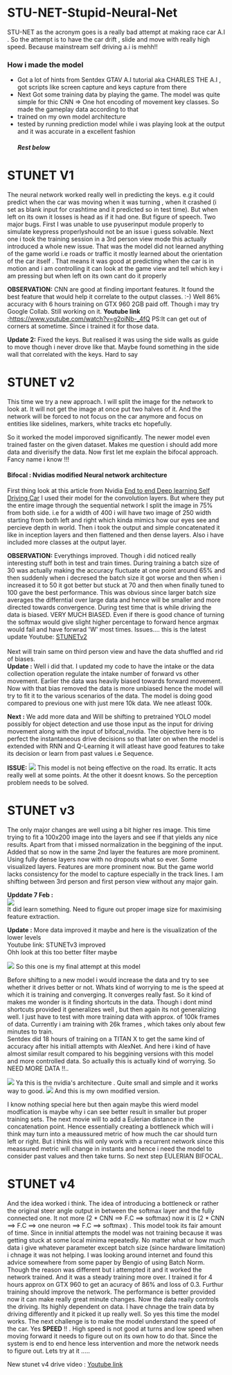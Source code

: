 # STU-NET-Stupid-Neural-Net
STU-NET as the acronym goes is a really bad attempt at making race car A.I . So the attempt is to have the car drift , slide and move with really high speed. Because mainstream self driving a.i is mehh!! 

<h3>
  How i made the model
</h3>
<p>
  <ul>
    <li> Got a lot of hints from Sentdex GTAV A.I tutorial aka CHARLES THE A.I , got scripts like screen capture and keys capture from there</li>
    <li>Next Got some training data by playing the game. The model was quite simple for thic CNN => One hot encoding of movement key classes. So made the gameplay data according to that</li>
    <li>trained on my own model architecture</li>
    <li>tested by running prediction model while i was playing look at the output and it was accurate in a excellent fashion</li>
    <h5>Rest below</h5>
  </ul>
</p>

# STUNET V1
The neural network worked really well in predicting the keys. e.g it could predict when the car was moving when it was turning , when it crashed (i set as blank input for crashtime and it predicted so in test time). But when left on its own it losses is head as if it had one. But figure of speech. Two major bugs. First I was unable to use pyuserinput module properly to simulate keypress properlyshould not be an issue i guess solvable. Next one i took the training session in a 3rd person view mode this actually introduced a whole new issue. That was the model did not learned anything of the game world i.e roads or traffic it mostly learned about the orientation of the car itself . That means it was good at predicting when the car is in motion and i am controlling it can look at the game view and tell which key i am pressing but when left on its own cant do it properly

<b>OBSERVATION:</b> CNN are good at finding important features. It found the best feature that would help it correlate to the output classes. :-) Well 86% accuracy with 6 hours training on GTX 960 2GB paid off. Though i may try Google Collab. Still working on it.
<b>Youtube link :</b><a href="https://www.youtube.com/watch?v=g2oiNb-_4fQ">https://www.youtube.com/watch?v=g2oiNb-_4fQ</a>
PS:It can get out of corners at sometime. Since i trained it for those data.

<b>Update 2:</b> Fixed the keys. But realised it was using the side walls as guide to move though i never drove like that. Maybe found something in the side wall that correlated with the keys. Hard to say

# STUNET v2
This time we try a new approach. I will split the image for the network to look at. It will not get the image at once put two halves of it. And the network will be forced to not focus on the car anymore and focus on entities like sidelines, markers, white tracks etc hopefully. 

So it worked the model imporoved significantly. The newer model even trained faster on the given dataset. Makes me question i should add more data and diverisify the data. Now first let me explain the bifocal approach. Fancy name i know !!!

<h4>Bifocal : Nvidias modified Neural network architecture</h4>
First thing look at this article from Nvidia <a href="https://devblogs.nvidia.com/deep-learning-self-driving-cars/">End to end Deep learning Self Driving Car</a> I used their model for the convolution layers. But where they put the entire image through the sequential network I split the image in 75% from both side. i.e for a width of 400 i will have two image of 250 width starting from both left and right which kinda mimics how our eyes see and percieve depth in world. Then i took the output and simple concatenated it like in inception layers and then flattened and then dense layers. Also i have included more classes at the output layer.

<b>OBSERVATION:</b> Everythings improved. Though i did noticed really interesting stuff both in test and train times. During training a batch size of 30 was actually making the accuracy fluctuate at one point around 65% and then suddenly when i decresed the batch size it got worse and then when i increased it to 50 it got better but stuck at 70 and then when finally tuned to 100 gave the best performance. This was obvious since larger batch size averages the differntial over large data and hence will be smaller and more directed towards convergence. During test time that is while driving the data is biased. VERY MUCH BIASED. Even if there is good chance of turning the softmax would give slight higher percentage to forward hence argmax would fail and have forwrad 'W' most times. Issues....
this is the latest update Youtube: <a href="https://youtu.be/WtuLxI6jLPk">STUNETv2</a><br>
<br>
Next will train same on third person view and have the data shuffled and rid of biases.  
<b>Update :</b> Well i did that. I updated my code to have the intake or the data collection operation regulate the intake number of forward vs other movement. Earlier the data was heavily biased towards forward movement. Now with that bias removed the data is more unbiased hence the model will try to fit it to the various scenarios of the data. The model is doing good compared to previous one with just mere 10k data. We nee atleast 100k.  

<b>Next :</b> We add more data and Will be shifting to pretrained YOLO model possibly for object detection and use those input as the input for driving movement along with the input of bifocal_nvidia. The objective here is to perfect the instantaneous drive decisions so that later on when the model is extended with RNN and Q-Learning it will atleast have good features to take its decision or learn from past values i.e Sequence. 

<b>ISSUE:</b> 
<img src="https://i.imgur.com/3QpGfya.png" />
This model is not being effective on the road. Its erratic. It acts really well at some points. At the other it doesnt knows. So the perception problem needs to be solved.  

# STUNET v3  
The only major changes are well using a bit higher res image. This time trying to fit a 100x200 image into the layers and see if that yields any nice results. Apart from that i missed normalization in the beggining of the input. Added that so now in the same 2nd layer the features are more prominent. Using fully dense layers now with no dropouts what so ever. Some visualized layers. Features are more prominent now. But the game world lacks consistency for the model to capture especially in the track lines. I am shifting between 3rd person and first person view without any major gain. 

<b>Upddate 7 Feb :</b>  
<img src="https://i.imgur.com/AnW27Zj.png"/>  
  It did learn something. Need to figure out proper image size for maximising feature extraction.

<b>Update :</b> More data improved it maybe and here is the visualization of the lower levels  
Youtube link: <a src="https://www.youtube.com/watch?v=a7gLpCjQMUk">STUNETv3 improved</a>  
Ohh look at this too better filter maybe  

<img src="https://i.imgur.com/z76WP21.png" />  
  So this one is my final attempt at this model  

Before shifting to a new model i would increase the data and try to see whether it drives better or not. Whats kind of worrying to me is the speed at which it is training and converging. It converges really fast. So it kind of makes me wonder is it finding shortcuts in the data. Though i dont mind shortcuts provided it generalizes well , but then again its not generalizing well. I just have to test with more training data with approx. of 100k frames of data. Currently i am training with 26k frames , which takes only about few minutes to train.  
Sentdex did 18 hours of training on a TITAN X to get the same kind of accuracy after his initiall attempts with AlexNet. And here i kind of have almost similar result compared to his beggining versions with this model and more controlled data. So actually this is actually kind of worrying. So NEED MORE DATA !!..  

<img src="https://devblogs.nvidia.com/parallelforall/wp-content/uploads/2016/08/cnn-architecture-624x890.png" />  
  Ya this is the nvidia's architecture . Quite small and simple and it works way to good.  
  
<img src="https://i.imgur.com/reAD4Ph.png" />
  And this is my own modified version.

I know nothing special here but then again maybe this wierd model modfication is maybe why i can see better result in smaller but proper training sets. The next movie will to add a Eulerian distance in the concatenation point. Hence essentially creating a bottleneck which will i think may turn into a meaussured metric of how much the car should turn left or right. But i think this will only work with a recurrent network since this meassured metric will change in instants and hence i need the model to consider past values and then take turns. So next step EULERIAN BIFOCAL.  

# STUNET v4

And the idea worked i think. The idea of introducing a bottleneck or rather the original steer angle output in between the softmax layer and the fully connected one. It not more (2 * CNN ==> F.C ==> softmax) now it is (2 * CNN ==> F.C ==> one neuron ==> F.C ==> softmax) . This model took its fair amount of time. Since in innitial attempts the model was not training because it was getting stuck at some local minima repeatedly. No matter what or how much data i give whatever parameter except batch size (since hardware limitation) i chnage it was not helping. I was looking around internet and found this advice somewhere from some paper by Bengio of using Batch Norm. Though the reason was different but i attempted it and it worked the network trained. And it was a steady training more over. I trained it for 4 hours approx on GTX 960 to get an acuracy of 86% and loss of 0.3. Furthur training should improve the network. The performance is better provided now it can make really great minute changes. Now the data really controls the driving. Its highly dependent on data. I have chnage the train data by driving differently and it picked it up really well. So yes this time the model works. The next challenge is to make the model understand the speed of the car. Yes <b>SPEED</b> !! . High speed is not good at turns and low speed when moving forward it needs to figure out on its own how to do that. Since the system is end to end hence less intervention and more the network needs to figure out. Lets try at it .....

New stunet v4 drive video : <a href="https://www.youtube.com/watch?v=wwdEvaPljBQ&feature=youtu.be" >Youtube link</a>


